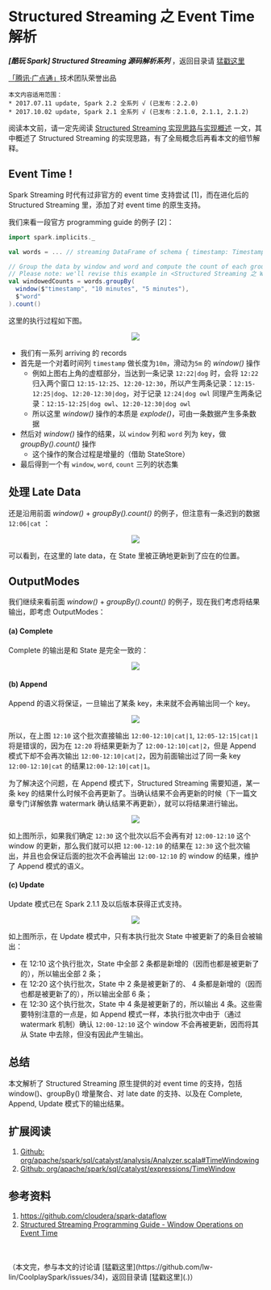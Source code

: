 # Structured Streaming 之 Event Time 解析 #

***[酷玩 Spark] Structured Streaming 源码解析系列*** ，返回目录请 [猛戳这里](.)

[「腾讯·广点通」](http://e.qq.com)技术团队荣誉出品

```
本文内容适用范围：
* 2017.07.11 update, Spark 2.2 全系列 √ (已发布：2.2.0)
* 2017.10.02 update, Spark 2.1 全系列 √ (已发布：2.1.0, 2.1.1, 2.1.2)
```



阅读本文前，请一定先阅读 [Structured Streaming 实现思路与实现概述](1.1%20Structured%20Streaming%20实现思路与实现概述.md) 一文，其中概述了 Structured Streaming 的实现思路，有了全局概念后再看本文的细节解释。

## Event Time !

Spark Streaming 时代有过非官方的 event time 支持尝试 [1]，而在进化后的 Structured Streaming 里，添加了对 event time 的原生支持。

我们来看一段官方 programming guide 的例子 [2]：

```scala
import spark.implicits._

val words = ... // streaming DataFrame of schema { timestamp: Timestamp, word: String }

// Group the data by window and word and compute the count of each group
// Please note: we'll revise this example in <Structured Streaming 之 Watermark 解析>
val windowedCounts = words.groupBy(
  window($"timestamp", "10 minutes", "5 minutes"),
  $"word"
).count()
```

这里的执行过程如下图。

<p align="center"><img src="4.imgs/100.png"></p>

- 我们有一系列 arriving 的 records
- 首先是一个对着时间列 `timestamp` 做长度为`10m`，滑动为`5m` 的 *window()* 操作
  - 例如上图右上角的虚框部分，当达到一条记录 `12:22|dog` 时，会将 `12:22` 归入两个窗口 `12:15-12:25`、`12:20-12:30`，所以产生两条记录：`12:15-12:25|dog`、`12:20-12:30|dog`，对于记录 `12:24|dog owl` 同理产生两条记录：`12:15-12:25|dog owl`、`12:20-12:30|dog owl`
  - 所以这里 *window()* 操作的本质是 *explode()*，可由一条数据产生多条数据
- 然后对 *window()* 操作的结果，以 `window` 列和 `word` 列为 key，做 *groupBy().count()* 操作
  - 这个操作的聚合过程是增量的（借助 StateStore）
- 最后得到一个有 `window`, `word`, `count` 三列的状态集

## 处理 Late Data

还是沿用前面 *window()* + *groupBy().count()* 的例子，但注意有一条迟到的数据 `12:06|cat` ：

<p align="center"><img src="4.imgs/150.png"></p>

可以看到，在这里的 late data，在 State 里被正确地更新到了应在的位置。

## OutputModes

我们继续来看前面 *window()* + *groupBy().count()* 的例子，现在我们考虑将结果输出，即考虑 OutputModes：

#### (a) Complete

Complete 的输出是和 State 是完全一致的：

<p align="center"><img src="4.imgs/200.png"></p>

#### (b) Append

Append 的语义将保证，一旦输出了某条 key，未来就不会再输出同一个 key。

<p align="center"><img src="4.imgs/210.png"></p>

所以，在上图 `12:10` 这个批次直接输出 `12:00-12:10|cat|1`, `12:05-12:15|cat|1` 将是错误的，因为在 `12:20` 将结果更新为了 `12:00-12:10|cat|2`，但是 Append 模式下却不会再次输出 `12:00-12:10|cat|2`，因为前面输出过了同一条 key `12:00-12:10|cat` 的结果`12:00-12:10|cat|1`。

为了解决这个问题，在 Append 模式下，Structured Streaming 需要知道，某一条 key 的结果什么时候不会再更新了。当确认结果不会再更新的时候（下一篇文章专门详解依靠 watermark 确认结果不再更新），就可以将结果进行输出。

<p align="center"><img src="4.imgs/220.png"></p>

如上图所示，如果我们确定 `12:30` 这个批次以后不会再有对 `12:00-12:10` 这个 window 的更新，那么我们就可以把 `12:00-12:10` 的结果在 `12:30` 这个批次输出，并且也会保证后面的批次不会再输出 `12:00-12:10` 的 window 的结果，维护了 Append 模式的语义。

#### (c) Update

Update 模式已在 Spark 2.1.1 及以后版本获得正式支持。 

<p align="center"><img src="4.imgs/230.png"></p>

如上图所示，在 Update 模式中，只有本执行批次 State 中被更新了的条目会被输出：

- 在 12:10 这个执行批次，State 中全部 2 条都是新增的（因而也都是被更新了的），所以输出全部 2 条；
- 在 12:20 这个执行批次，State 中 2 条是被更新了的、 4 条都是新增的（因而也都是被更新了的），所以输出全部 6 条；
- 在 12:30 这个执行批次，State 中 4 条是被更新了的，所以输出 4 条。这些需要特别注意的一点是，如 Append 模式一样，本执行批次中由于（通过  watermark 机制）确认 `12:00-12:10` 这个 window 不会再被更新，因而将其从 State 中去除，但没有因此产生输出。

## 总结

本文解析了 Structured Streaming 原生提供的对 event time 的支持，包括 window()、groupBy() 增量聚合、对 late date 的支持、以及在 Complete, Append, Update 模式下的输出结果。

## 扩展阅读

1. [Github: org/apache/spark/sql/catalyst/analysis/Analyzer.scala#TimeWindowing](https://github.com/apache/spark/blob/v2.1.1/sql/catalyst/src/main/scala/org/apache/spark/sql/catalyst/analysis/Analyzer.scala#L2232)
2. [Github: org/apache/spark/sql/catalyst/expressions/TimeWindow](https://github.com/apache/spark/blob/master/sql/catalyst/src/main/scala/org/apache/spark/sql/catalyst/expressions/TimeWindow.scala)

## 参考资料

1. https://github.com/cloudera/spark-dataflow
2. [Structured Streaming Programming Guide - Window Operations on Event Time](http://spark.apache.org/docs/latest/structured-streaming-programming-guide.html#window-operations-on-event-time)

<br/>
<br/>
（本文完，参与本文的讨论请 [猛戳这里](https://github.com/lw-lin/CoolplaySpark/issues/34)，返回目录请 [猛戳这里](.)）
